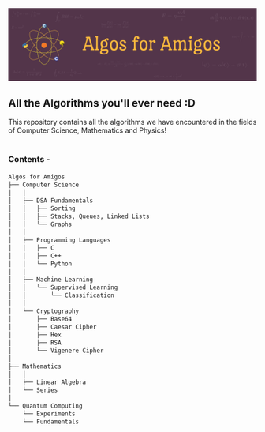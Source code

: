 <img src="./algos_for_amigos_logo.png" alt="Amigos Banner">

## All the Algorithms you'll ever need :D

This repository contains all the algorithms we have encountered in the fields of Computer Science, Mathematics and Physics!
<br><br>

### Contents -


<!--
```
Algos for Amigos
├── Computer Science  
│   │
│   ├── DSA Fundamentals  
│   │   ├── Sorting  
│   │   ├── Stacks, Queues, Linked Lists  
│   │   └── Graphs  
│   │
│   ├── Competitive Programming  
│   │   ├── Codeforces  
│   │   └── Leetcode  
│   │
│   ├── Programming Languages
│   │   ├── C
│   │   ├── C++
│   │   └── Python
│   │
│   ├── Object Oriented Programming
│   │
│   ├── Interview Questions 
│   │
│   ├── Machine Learning
│   │   └── Classification
│   │
│   ├── Database Management Systems
│   │
│   ├── Assembly Level Programming
│   │
│   ├── Advanced Algorithms
│   │
│   └── Cryptography
│       ├── Base64 Encoder Decoder
│       ├── Caesar Cipher
│       ├── Cracking RSA Encryption
│       └── Vigenere Cipher
│
├── Mathematics
│   │
│   ├── Linear Algebra
│   └── Series
│
└── Quantum Computing
    └── Fundamentals

```
-->

```
Algos for Amigos
├── Computer Science  
│   │
│   ├── DSA Fundamentals  
│   │   ├── Sorting  
│   │   ├── Stacks, Queues, Linked Lists  
│   │   └── Graphs  
│   │
│   ├── Programming Languages
│   │   ├── C
│   │   ├── C++
│   │   └── Python
│   │
│   ├── Machine Learning
│   │   └── Supervised Learning
│   │       └── Classification
│   │
│   └── Cryptography
│       ├── Base64
│       ├── Caesar Cipher
│       ├── Hex
│       ├── RSA
│       └── Vigenere Cipher
│
├── Mathematics
│   │
│   ├── Linear Algebra
│   └── Series
│
└── Quantum Computing
    └── Experiments
    └── Fundamentals

```
  
<br>


<!--
## Physics
Work in Progress..

To Generate the tree, install file-tree-generator extension,
right click on folder, and click on Generate To Tree
-->




<!--
```bash
├── app
│   ├── css
│   │   ├── **/*.css
│   ├── favicon.ico
│   ├── images
│   ├── index.html
│   ├── js
│   │   ├── **/*.js
│   └── partials/template
├── dist (or build)
├── node_modules
├── bower_components (if using bower)
├── test
├── Gruntfile.js/gulpfile.js
├── README.md
├── package.json
├── bower.json (if using bower)
└── .gitignore
```
 ???? -->